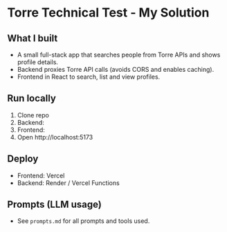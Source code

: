# Torre Technical Test - My Solution

## What I built
- A small full-stack app that searches people from Torre APIs and shows profile details.
- Backend proxies Torre API calls (avoids CORS and enables caching).
- Frontend in React to search, list and view profiles.

## Run locally
1. Clone repo
2. Backend:
3. Frontend:
4. Open http://localhost:5173

## Deploy
- Frontend: Vercel
- Backend: Render / Vercel Functions

## Prompts (LLM usage)
- See `prompts.md` for all prompts and tools used.

